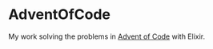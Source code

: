 # AdventOfCode

My work solving the problems in [Advent of Code](http://adventofcode.com/) with Elixir.
